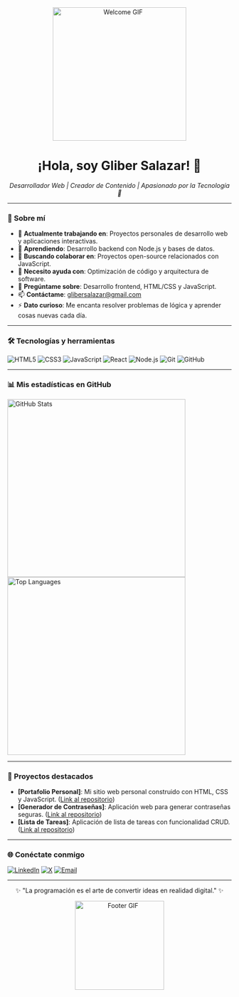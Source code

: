 <div align="center">
  <img src="https://media.giphy.com/media/v1.Y2lkPTc5MGI3NjExNWZhY2Q3NzgyM2VhNzE0M2Q5Y2M4N2M1M2Q1ZmU1YzU4ODVhNzVhOSZlcD12MV9pbnRlcm5hbF9naWZfYnlfaWQmY3Q9Zw/3o7TKtnuHOHHcxqZnq/giphy.gif" alt="Welcome GIF" width="300"/>
  <h1>¡Hola, soy Gliber Salazar! 👋</h1>
  <p><em>Desarrollador Web | Creador de Contenido | Apasionado por la Tecnología 🚀</em></p>
</div>

---

### 🌟 Sobre mí
- 🔭 **Actualmente trabajando en**: Proyectos personales de desarrollo web y aplicaciones interactivas.
- 🌱 **Aprendiendo**: Desarrollo backend con Node.js y bases de datos.
- 👯 **Buscando colaborar en**: Proyectos open-source relacionados con JavaScript.
- 🤔 **Necesito ayuda con**: Optimización de código y arquitectura de software.
- 💬 **Pregúntame sobre**: Desarrollo frontend, HTML/CSS y JavaScript.
- 📫 **Contáctame**: glibersalazar@gmail.com
- ⚡ **Dato curioso**: Me encanta resolver problemas de lógica y aprender cosas nuevas cada día.

---

### 🛠️ Tecnologías y herramientas
<div>
  <img src="https://img.shields.io/badge/-HTML5-E34F26?logo=html5&logoColor=white&style=flat" alt="HTML5"/>
  <img src="https://img.shields.io/badge/-CSS3-1572B6?logo=css3&logoColor=white&style=flat" alt="CSS3"/>
  <img src="https://img.shields.io/badge/-JavaScript-F7DF1E?logo=javascript&logoColor=black&style=flat" alt="JavaScript"/>
  <img src="https://img.shields.io/badge/-React-61DAFB?logo=react&logoColor=black&style=flat" alt="React"/>
  <img src="https://img.shields.io/badge/-Node.js-339933?logo=node.js&logoColor=white&style=flat" alt="Node.js"/>
  <img src="https://img.shields.io/badge/-Git-F05032?logo=git&logoColor=white&style=flat" alt="Git"/>
  <img src="https://img.shields.io/badge/-GitHub-181717?logo=github&logoColor=white&style=flat" alt="GitHub"/>
</div>

---

### 📊 Mis estadísticas en GitHub
<div>
  <img src="https://github-readme-stats.vercel.app/api?username=Gliber15&show_icons=true&theme=dracula" alt="GitHub Stats" width="400"/>
  <img src="https://github-readme-stats.vercel.app/api/top-langs/?username=Gliber15&layout=compact&theme=dracula" alt="Top Languages" width="400"/>
</div>

---

### 🚀 Proyectos destacados
- **[Portafolio Personal]**: Mi sitio web personal construido con HTML, CSS y JavaScript. ([Link al repositorio](https://github.com/Gliber15/Portafolio))
- **[Generador de Contraseñas]**: Aplicación web para generar contraseñas seguras. ([Link al repositorio](https://github.com/Gliber15/Generador-de-Contrasenas))
- **[Lista de Tareas]**: Aplicación de lista de tareas con funcionalidad CRUD. ([Link al repositorio](https://github.com/Gliber15/Lista-de-Tareas))

---

### 🌐 Conéctate conmigo
<div>
  <a href="https://www.linkedin.com/in/gliber-salazar-3a1a2b1b4/"><img src="https://img.shields.io/badge/-LinkedIn-0A66C2?logo=linkedin&logoColor=white&style=flat" alt="LinkedIn"/></a>
  <a href="https://twitter.com/GliberSalazar"><img src="https://img.shields.io/badge/-X-000000?logo=x&logoColor=white&style=flat" alt="X"/></a>
  <a href="mailto:glibersalazar@gmail.com"><img src="https://img.shields.io/badge/-Email-D14836?logo=gmail&logoColor=white&style=flat" alt="Email"/></a>
</div>

---

<div align="center">
  <p>✨ "La programación es el arte de convertir ideas en realidad digital." ✨</p>
  <img src="https://media.giphy.com/media/v1.Y2lkPTc5MGI3NjExYzVhNzQ2N2E0YzVhNzE0M2Q5Y2M4N2M1M2Q1ZmU1YzU4ODVhNzVhOSZlcD12MV9pbnRlcm5hbF9naWZfYnlfaWQmY3Q9Zw/3o7TKtnuHOHHcxqZnq/giphy.gif" alt="Footer GIF" width="200"/>
</div>
